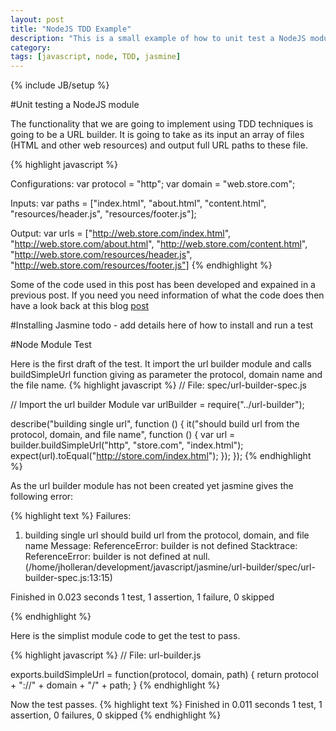 ```yaml
---
layout: post
title: "NodeJS TDD Example"
description: "This is a small example of how to unit test a NodeJS module using Jasmine"
category: 
tags: [javascript, node, TDD, jasmine]
---
```

{% include JB/setup %}

#Unit testing a NodeJS module

The functionality that we are going to implement using TDD techniques is going to be a URL builder. It is going to take as its input an array of files (HTML and other web resources) and output full URL paths to these file. 

{% highlight javascript %}

Configurations:
var protocol = "http";
var domain = "web.store.com";

Inputs:
var paths = ["index.html", "about.html", "content.html", "resources/header.js", "resources/footer.js"];

Output:
var urls = ["http://web.store.com/index.html", "http://web.store.com/about.html", "http://web.store.com/content.html", "http://web.store.com/resources/header.js", "http://web.store.com/resources/footer.js"]
{% endhighlight %}

Some of the code used in this post has been developed and expained in a previous post. If you need you need information of what the code does then have a look back at this blog [post](/2014/09/20/javascript-currying-example)

#Installing Jasmine
todo - add details here of how to install and run a test


#Node Module Test

Here is the first draft of the test. It import the url builder module and calls buildSimpleUrl function giving as parameter the protocol, domain name and the file name.
{% highlight javascript %}
// File: spec/url-builder-spec.js

// Import the url builder Module
var urlBuilder = require("../url-builder");

describe("building single url", function () {
  it("should build url from the protocol, domain, and file name", function () {
    var url = builder.buildSimpleUrl("http", "store.com", "index.html");
    expect(url).toEqual("http://store.com/index.html");
  }); 
});
{% endhighlight %}

As the url builder module has not been created yet jasmine gives the following error:

{% highlight text %}
Failures:

  1) building single url should build url from the protocol, domain, and file name
   Message:
     ReferenceError: builder is not defined
   Stacktrace:
     ReferenceError: builder is not defined
    at null.<anonymous> (/home/jholleran/development/javascript/jasmine/url-builder/spec/url-builder-spec.js:13:15)

Finished in 0.023 seconds
1 test, 1 assertion, 1 failure, 0 skipped

{% endhighlight %}

Here is the simplist module code to get the test to pass.

{% highlight javascript %}
// File: url-builder.js

exports.buildSimpleUrl = function(protocol, domain, path) {
	return protocol + "://" + domain + "/" + path;
}
{% endhighlight %}

Now the test passes.
{% highlight text %}
Finished in 0.011 seconds
1 test, 1 assertion, 0 failures, 0 skipped
{% endhighlight %}
